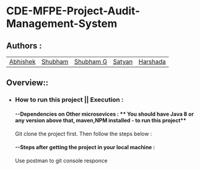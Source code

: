 # CDE-MFPE-Project-Audit-Management-System

## Authors :

<table>
  <tr>
      <td>
        <a href="https://github.com/DRoy7">Abhishek</a>
        </td>
      <td>
        <a href="https://github.com/sriharish252">Shubham</a>
        </td>
      <td>
        <a href="https://github.com/Kamalesh8">Shubham G</a>
        </td>
      <td>
        <a href="https://github.com/Megha0699">Satyan</a>
        </td>
      <td>
        <a href="https://github.com/greninja199">Harshada</a>
        </td>
    </tr>
</table>

## Overview::

* ### How to run this project || Execution :
  #### --Dependencies on Other microsevices : ** You should have Java 8 or any version above that, maven,NPM installed - to run this project**
  Git clone the project first. Then follow the steps below :<br/>

  #### --Steps after getting the project in your local machine : 
  Use postman to git console responce 
    

